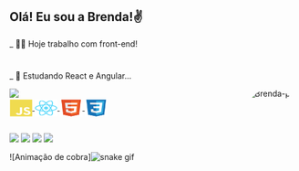 ## Olá! Eu sou a Brenda!✌

_ 🤸‍♀️ Hoje trabalho com front-end!
#
 _ 🌱 Estudando React e Angular...
 
<img align="right" alt="Brenda-pic" height="150" style="border-radius:50px;" src="https://media.discordapp.net/attachments/1011791850144809011/1047875345300344863/Design_sem_nome.gif?width=427&height=427">

<div>
<a href="https://github.com/Brenda-sanDev">
  <img height="180em" src="https://github-readme-stats.vercel.app/api?username=Brenda-sanDev&show_icons=true&theme=dracula&include_all_commits=true&count_private=true"/>
</div>
<div>
  <img align="center" alt="Brenda-Js" height="30" width="40" src="https://raw.githubusercontent.com/devicons/devicon/master/icons/javascript/javascript-plain.svg">
  <img align="center" alt="Brenda-React" height="30" width="40" src="https://raw.githubusercontent.com/devicons/devicon/master/icons/react/react-original.svg">
  <img align="center" alt="Brenda-HTML" height="30" width="40" src="https://raw.githubusercontent.com/devicons/devicon/master/icons/html5/html5-original.svg">
  <img align="center" alt="Brenda-CSS" height="30" width="40" src="https://raw.githubusercontent.com/devicons/devicon/master/icons/css3/css3-original.svg">
</div>

##

<div>
   <a href="https://discord.com/channels/@me" target="_blank"><img src="https://img.shields.io/badge/Discord-7289DA?style=for-the-badge&logo=discord&logoColor=white"      target="_blank"></a>
   <a href = "mailto:brendamartins_1@outlook.com"><img src="https://img.shields.io/badge/-Gmail-%23333?style=for-the-badge&logo=gmail&logoColor=white"             target="_blank"></a>
   <a href="https://www.linkedin.com/in/brenda-santos-b55a40249/" target="_blank"><img src="https://img.shields.io/badge/-LinkedIn-%230077B5?style=for-the-badge&logo=linkedin&logoColor=white" target="_blank"></a> 
  <a href="https://www.tiktok.com/@brenda.js16" target="_blank"><img src="https://img.shields.io/badge/TikTok-000000?style=for-the-badge&logo=tiktok&logoColor=white" target="_blank"></a> 
  
  ![Animação de cobra]![snake gif](https://github.com/Brenda-sanDev/Brenda-sanDev/blob/output/github-contribution-grid-snake.svg)
  
</div>

